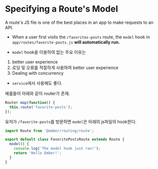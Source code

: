 
# Specifying a Route's Model

A route's JS file is one of the best places in an app to make requests to an API.

- When a user first visits the `/favorites-posts` route, the `model` hook in `app/routes/favorite-posts.js` **will automatically run.**

- `model` hook을 이용하여 없는 주요 이유는 
1. better user experience
2. 로딩 및 오류를 적절하게 사용하여 better user experience
3. Dealing with concurrency

- `service`에서 사용해도 좋다.



예를들어 아래와 같이 router가 존재.

``` app/router.js
Router.map(function() {
  this.route('favorite-posts');
});
```

유저가 `/favorite-posts`를 방문하면 `model`은 아래의 js파일의 hook한다.

``` app/routes/favorites-posts.js
import Route from '@ember/routing/route';

export default class FavoritePostsRoute extends Route {
  model() {
    console.log('The model hook just ran!');
    return 'Hello Ember!';
  }
}
```

